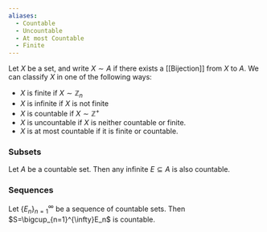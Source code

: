 ```yaml
---
aliases:
  - Countable
  - Uncountable
  - At most Countable
  - Finite
---
```

Let $X$ be a set, and write $X\sim A$ if there exists a [[Bijection]] from $X$ to $A$. We can classify $X$ in one of the following ways:
- $X$ is finite if $X\sim \mathbb{Z}_n$
- $X$ is infinite if $X$ is not finite
- $X$ is countable if $X\sim \mathbb{Z}^{+}$
- $X$ is uncountable if $X$ is neither countable or finite.
- $X$ is at most countable if it is finite or countable.
### Subsets
Let $A$ be a countable set. Then any infinite $E\subseteq A$ is also countable.
### Sequences
Let $\{ E_n \}_{n=1}^{\infty}$ be a sequence of countable sets. Then $S=\bigcup_{n=1}^{\infty}E_n$ is countable.